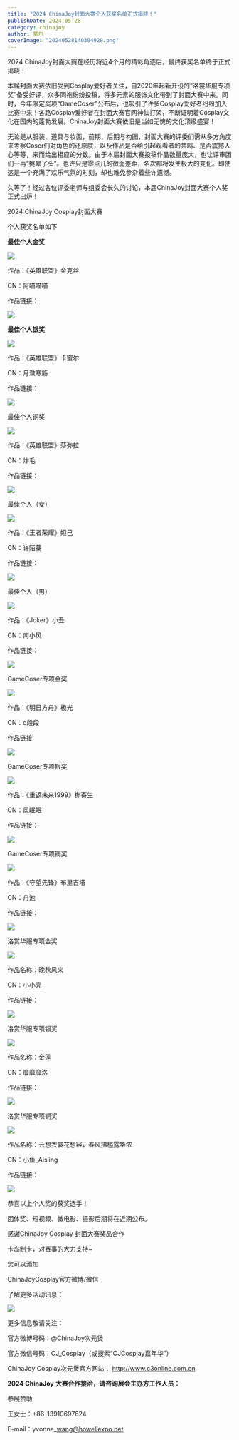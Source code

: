 ```yaml
---
title: "2024 ChinaJoy封面大赛个人获奖名单正式揭晓！"
publishDate: 2024-05-28
category: chinajoy
author: 莱尔
coverImage: "20240528140304928.png"
---
```


2024 ChinaJoy封面大赛在经历将近4个月的精彩角逐后，最终获奖名单终于正式揭晓！

本届封面大赛依旧受到Cosplay爱好者关注，自2020年起新开设的“洛裳华服专项奖”备受好评，众多同袍纷纷投稿，将多元素的服饰文化带到了封面大赛中来。同时，今年限定奖项“GameCoser”公布后，也吸引了许多Cosplay爱好者纷纷加入比赛中来！各路Cosplay爱好者在封面大赛官网神仙打架，不断证明着Cosplay文化在国内的蓬勃发展。ChinaJoy封面大赛依旧是当如无愧的文化顶级盛宴！

无论是从服装、道具与妆面，前期、后期与构图，封面大赛的评委们需从多方角度来考察Coser们对角色的还原度，以及作品是否给引起观看者的共鸣、是否震撼人心等等，来而给出相应的分数。由于本届封面大赛投稿作品数量庞大，也让评审团们一再“挑晕了头”。也许只是零点几的微弱差距，名次都将发生极大的变化。即使这是一个充满了欢乐气氛的时刻，却也难免参杂着些许遗憾。

久等了！经过各位评委老师与组委会长久的讨论，本届ChinaJoy封面大赛个人奖正式出炉！

2024 ChinaJoy Cosplay封面大赛

个人获奖名单如下

**最佳个人金奖**

![](https://ec-net-1251389766.cos.ap-shanghai.myqcloud.com/wp-content/uploads/2024/05/20240528140004762-1024x683.png)

作品：《英雄联盟》金克丝

CN：阿喵喵喵

作品链接：

![](https://ec-net-1251389766.cos.ap-shanghai.myqcloud.com/wp-content/uploads/2024/05/20240528140001122.png)

**最佳个人银奖**

![](https://ec-net-1251389766.cos.ap-shanghai.myqcloud.com/wp-content/uploads/2024/05/20240528140012517-1024x576.png)

作品：《英雄联盟》卡蜜尔

CN：月潋寒觞

作品链接：

![](https://ec-net-1251389766.cos.ap-shanghai.myqcloud.com/wp-content/uploads/2024/05/20240528140008646.png)

最佳个人铜奖

![](https://ec-net-1251389766.cos.ap-shanghai.myqcloud.com/wp-content/uploads/2024/05/20240528140016241-1024x576.png)

作品：《英雄联盟》莎弥拉

CN：炸毛

作品链接：

![](https://ec-net-1251389766.cos.ap-shanghai.myqcloud.com/wp-content/uploads/2024/05/20240528140009812.png)

最佳个人（女）

![](https://ec-net-1251389766.cos.ap-shanghai.myqcloud.com/wp-content/uploads/2024/05/20240528140023998-683x1024.png)

作品：《王者荣耀》妲己

CN：许陌蓁

作品链接：

![](https://ec-net-1251389766.cos.ap-shanghai.myqcloud.com/wp-content/uploads/2024/05/20240528140020998.png)

最佳个人（男）

![](https://ec-net-1251389766.cos.ap-shanghai.myqcloud.com/wp-content/uploads/2024/05/20240528140021516-683x1024.png)

作品：《Joker》小丑

CN：南小风

作品链接：

![](https://ec-net-1251389766.cos.ap-shanghai.myqcloud.com/wp-content/uploads/2024/05/20240528140020354.png)

GameCoser专项金奖

![](https://ec-net-1251389766.cos.ap-shanghai.myqcloud.com/wp-content/uploads/2024/05/20240528140029817-580x1024.png)

作品：《明日方舟》极光

CN：d段段

作品链接

![](https://ec-net-1251389766.cos.ap-shanghai.myqcloud.com/wp-content/uploads/2024/05/20240528140029995.png)

GameCoser专项银奖

![](https://ec-net-1251389766.cos.ap-shanghai.myqcloud.com/wp-content/uploads/2024/05/20240528140045687-1024x682.png)

作品：《重返未来1999》槲寄生

CN：风眠眠

作品链接：

![](https://ec-net-1251389766.cos.ap-shanghai.myqcloud.com/wp-content/uploads/2024/05/20240528140042478.png)

GameCoser专项铜奖

![](https://ec-net-1251389766.cos.ap-shanghai.myqcloud.com/wp-content/uploads/2024/05/20240528140050115-1024x768.png)

作品：《守望先锋》布里吉塔

CN：舟池

作品链接：

![](https://ec-net-1251389766.cos.ap-shanghai.myqcloud.com/wp-content/uploads/2024/05/20240528140049530.png)

洛赏华服专项金奖

![](https://ec-net-1251389766.cos.ap-shanghai.myqcloud.com/wp-content/uploads/2024/05/20240528140059476-1024x683.png)

作品名称：晚秋风来

CN：小小壳

作品链接：

![](https://ec-net-1251389766.cos.ap-shanghai.myqcloud.com/wp-content/uploads/2024/05/20240528140054939.png)

洛赏华服专项银奖

![](https://ec-net-1251389766.cos.ap-shanghai.myqcloud.com/wp-content/uploads/2024/05/20240528140105614-1024x682.png)

作品名称：金莲

CN：靡靡靡洛

作品链接：

![](https://ec-net-1251389766.cos.ap-shanghai.myqcloud.com/wp-content/uploads/2024/05/20240528140057110.png)

洛赏华服专项铜奖

![](https://ec-net-1251389766.cos.ap-shanghai.myqcloud.com/wp-content/uploads/2024/05/20240528140110185-683x1024.png)

作品名称：云想衣裳花想容，春风拂槛露华浓

CN：小鱼\_Aisling

作品链接：

![](https://ec-net-1251389766.cos.ap-shanghai.myqcloud.com/wp-content/uploads/2024/05/20240528140109488.png)

恭喜以上个人奖的获奖选手！

团体奖、短视频、微电影、摄影后期将在近期公布。

感谢ChinaJoy Cosplay 封面大赛奖品合作

卡岛制卡，对赛事的大力支持~

您可以添加

ChinaJoyCosplay官方微博/微信

了解更多活动讯息：

![](https://ec-net-1251389766.cos.ap-shanghai.myqcloud.com/wp-content/uploads/2024/05/20240528140109385.png)

更多信息敬请关注：

官方微博号码：@ChinaJoy次元煲

官方微信号码：CJ\_Cosplay（或搜索“CJCosplay嘉年华”）

ChinaJoy Cosplay次元煲官方网站： http://www.c3online.com.cn

**2024 ChinaJoy** **大赛合作接洽，请咨询展会主办方工作人员：**

  
参展赞助

王女士：+86-13910697624

E-mail：yvonne\_wang@howellexpo.net
